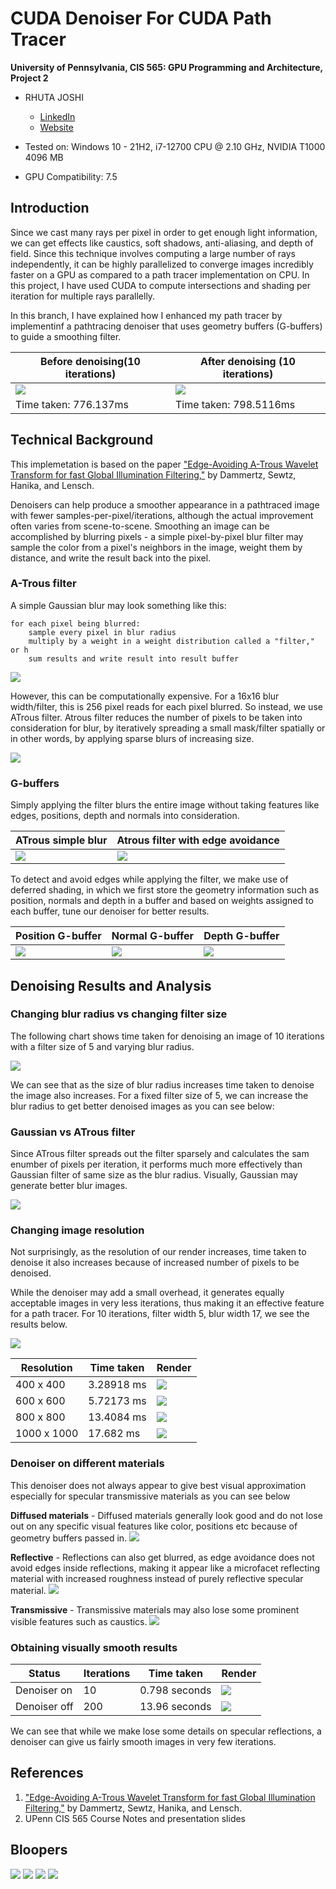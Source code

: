 CUDA Denoiser For CUDA Path Tracer
================

**University of Pennsylvania, CIS 565: GPU Programming and Architecture, Project 2**

* RHUTA JOSHI
  * [LinkedIn](https://www.linkedin.com/in/rcj9719/)
  * [Website](https://sites.google.com/view/rhuta-joshi)

* Tested on: Windows 10 - 21H2, i7-12700 CPU @ 2.10 GHz, NVIDIA T1000 4096 MB
* GPU Compatibility: 7.5


## Introduction

Since we cast many rays per pixel in order to get enough light information, we can get effects like caustics, soft shadows, anti-aliasing, and depth of field. Since this technique involves computing a large number of rays independently, it can be highly parallelized to converge images incredibly faster on a GPU as compared to a path tracer implementation on CPU. In this project, I have used CUDA to compute intersections and shading per iteration for multiple rays parallelly.

In this branch, I have explained how I enhanced my path tracer by implementinf a pathtracing denoiser that uses geometry buffers (G-buffers) to guide a smoothing filter.

|Before denoising(10 iterations)|After denoising (10 iterations)|
|---|---|
|![](/img/denoiser/nondenoise_10_time_776dot137.png)|![](/img/denoiser/denoise_10_16_65_time_798dot5116.png)|
|Time taken: 776.137ms|Time taken: 798.5116ms|

## Technical Background

This implemetation is based on the paper ["Edge-Avoiding A-Trous Wavelet Transform for fast Global Illumination Filtering,"](https://jo.dreggn.org/home/2010_atrous.pdf) by Dammertz, Sewtz, Hanika, and Lensch.

Denoisers can help produce a smoother appearance in a pathtraced image with fewer samples-per-pixel/iterations, although the actual improvement often varies from scene-to-scene. Smoothing an image can be accomplished by blurring pixels - a simple pixel-by-pixel blur filter may sample the color from a pixel's neighbors in the image, weight them by distance, and write the result back into the pixel.

### A-Trous filter
A simple Gaussian blur may look something like this:
```
for each pixel being blurred:
	sample every pixel in blur radius
	multiply by a weight in a weight distribution called a "filter," or h
	sum results and write result into result buffer
```
![](img/denoiser/atrous.png)

However, this can be computationally expensive. For a 16x16 blur width/filter, this is 256 pixel reads for each pixel blurred. So instead, we use ATrous filter. Atrous filter reduces the number of pixels to be taken into consideration for blur, by iteratively spreading a small mask/filter spatially or in other words, by applying sparse blurs of increasing size.

![](img/denoiser/sparsefilter.png)

### G-buffers

Simply applying the filter blurs the entire image without taking features like edges, positions, depth and normals into consideration.

|ATrous simple blur| Atrous filter with edge avoidance|
|---|---|
|![](img/denoiser/atrous.png)|![](img/denoiser/atrousedgeavoid.png)|

To detect and avoid edges while applying the filter, we make use of deferred shading, in which we first store the geometry information such as position, normals and depth in a buffer and based on weights assigned to each buffer, tune our denoiser for better results.

|Position G-buffer|Normal G-buffer|Depth G-buffer|
|---|---|---|
|![](img/denoiser/position.png)|![](img/denoiser/normal.png)|![](img/denoiser/depth.png)|


## Denoising Results and Analysis

### Changing blur radius vs changing filter size

The following chart shows time taken for denoising an image of 10 iterations with a filter size of 5 and varying blur radius.

![](img/denoiser/kernelsizeanalysis.png)

We can see that as the size of blur radius increases time taken to denoise the image also increases.
For a fixed filter size of 5, we can increase the blur radius to get better denoised images as you can see below:

### Gaussian vs ATrous filter

Since ATrous filter spreads out the filter sparsely and calculates the sam enumber of pixels per iteration, it performs much more effectively than Gaussian filter of same size as the blur radius. Visually, Gaussian may generate better blur images.

![](img/denoiser/filtersize.png)

### Changing image resolution

Not surprisingly, as the resolution of our render increases, time taken to denoise it also increases because of increased number of pixels to be denoised.

While the denoiser may add a small overhead, it generates equally acceptable images in very less iterations, thus making it an effective feature for a path tracer.  For 10 iterations, filter width 5, blur width 17, we see the results below.

![](img/denoiser/resolutionanalysis.png)

|Resolution|Time taken| Render|
|---|---|---|
|400 x 400|3.28918 ms |![](img/denoiser/400.png)|
|600 x 600|5.72173 ms|![](img/denoiser/600.png)|
|800 x 800|13.4084 ms|![](img/denoiser/800.png)|
|1000 x 1000|17.682 ms|![](img/denoiser/1000.png)|

### Denoiser on different materials

This denoiser does not always appear to give best visual approximation especially for specular transmissive materials as you can see below

**Diffused materials** - Diffused materials generally look good and do not lose out on any specific visual features like color, positions etc because of geometry buffers passed in.
![](img/denoiser/diffuse_10_16_65.png)

**Reflective** - Reflections can also get blurred, as edge avoidance does not avoid edges inside reflections, making it appear like a microfacet reflecting material with increased roughness instead of purely reflective specular material.
![](img/denoiser/reflective_10_16_65.png)

**Transmissive** - Transmissive materials may also lose some prominent visible features such as caustics.
![](img/denoiser/transmissive_10_16_65.png)

### Obtaining visually smooth results

|Status|Iterations|Time taken|Render|
|---|---|---|---|
|Denoiser on|10|0.798 seconds|![](img/denoiser/denoise_10_16_65_time_798dot5116.png)|
|Denoiser off|200|13.96 seconds|![](img/denoiser/nondenoise_200_time_13961dot3.png)|

We can see that while we make lose some details on specular reflections, a denoiser can give us fairly smooth images in very few iterations.

## References

1. ["Edge-Avoiding A-Trous Wavelet Transform for fast Global Illumination Filtering,"](https://jo.dreggn.org/home/2010_atrous.pdf) by Dammertz, Sewtz, Hanika, and Lensch.
2. UPenn CIS 565 Course Notes and presentation slides


## Bloopers

![](img/denoiser/blooper1.png)
![](img/denoiser/blooper2.png)
![](img/denoiser/blooper3.png)
![](img/denoiser/blooper4.png)